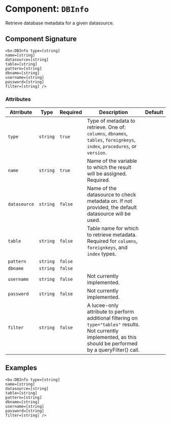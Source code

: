 [comment]: # (Note: This documentation is generated dynamically in the build process.  To modify the contents, change the javadoc on the _invoke method of the Component class)
# Component: `DBInfo`

Retrieve database metadata for a given datasource.

## Component Signature
```
<bx:DBInfo type=[string]
name=[string]
datasource=[string]
table=[string]
pattern=[string]
dbname=[string]
username=[string]
password=[string]
filter=[string] />
```
### Attributes

| Atrribute | Type | Required | Description | Default |
|----------|------|----------|-------------|---------|
| `type` | `string` | `true` | Type of metadata to retrieve. One of: `columns`, `dbnames`, `tables`, `foreignkeys`, `index`, `procedures`, or `version`. |  |
| `name` | `string` | `true` | Name of the variable to which the result will be assigned. Required. |  |
| `datasource` | `string` | `false` | Name of the datasource to check metadata on. If not provided, the default datasource will be used. |  |
| `table` | `string` | `false` | Table name for which to retrieve metadata. Required for `columns`, `foreignkeys`, and `index` types. |  |
| `pattern` | `string` | `false` |  |  |
| `dbname` | `string` | `false` |  |  |
| `username` | `string` | `false` | Not currently implemented. |  |
| `password` | `string` | `false` | Not currently implemented. |  |
| `filter` | `string` | `false` | A lucee-only attribute to perform additional filtering on <code>type="tables"</code> results. Not currently implemented, as this<br>                   should be performed by a queryFilter() call. |  |

## Examples

```
<bx:DBInfo type=[string]
name=[string]
datasource=[string]
table=[string]
pattern=[string]
dbname=[string]
username=[string]
password=[string]
filter=[string] />
```
